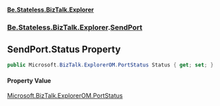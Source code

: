 #### [Be.Stateless.BizTalk.Explorer](README.md 'README')
### [Be.Stateless.BizTalk.Explorer](Be.Stateless.BizTalk.Explorer.md 'Be.Stateless.BizTalk.Explorer').[SendPort](SendPort.md 'Be.Stateless.BizTalk.Explorer.SendPort')

## SendPort.Status Property

```csharp
public Microsoft.BizTalk.ExplorerOM.PortStatus Status { get; set; }
```

#### Property Value
[Microsoft.BizTalk.ExplorerOM.PortStatus](https://docs.microsoft.com/en-us/dotnet/api/Microsoft.BizTalk.ExplorerOM.PortStatus 'Microsoft.BizTalk.ExplorerOM.PortStatus')